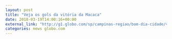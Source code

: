 ```yaml
---
layout: post
title: "Veja os gols da vitória da Macaca"
date: 2018-03-19T14:00:16+00:00
external_link: "http://g1.globo.com/sp/campinas-regiao/bom-dia-cidade/videos/t/edicoes/v/ponte-preta-vence-a-ferroviaria-pelo-torneio-do-interior/6589855/"
categories: news globo.com
---
```

